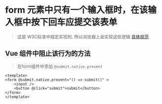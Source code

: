 # form 元素中只有一个输入框时，在该输入框中按下回车应提交该表单
> 这是 W3C标准中规定实现的, 所以浏览器上会实现这些逻辑 [具体规范](https://www.w3.org/MarkUp/html-spec/html-spec_8.html#SEC8.2)

## Vue 组件中阻止该行为的方法
> 在form组件中添加 `@submit.native.prevent`

```vue
<template>
<form @submit.native.prevent="() => submit()" >
    <input />
    <button @click="submit">submit</button>
</form>
</template>
```